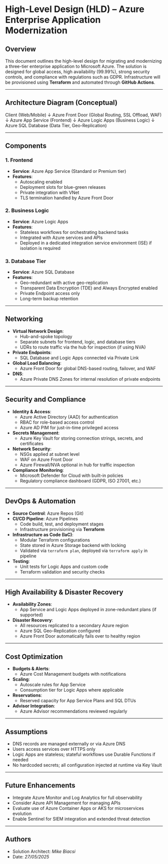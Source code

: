 # High-Level Design (HLD) – Azure Enterprise Application Modernization

## Overview

This document outlines the high-level design for migrating and modernizing a three-tier enterprise application to Microsoft Azure. The solution is designed for global access, high availability (99.99%), strong security controls, and compliance with regulations such as GDPR. Infrastructure will be provisioned using **Terraform** and automated through **GitHub Actions**.

---

## Architecture Diagram (Conceptual)

Client (Web/Mobile)
↓
Azure Front Door (Global Routing, SSL Offload, WAF)
↓
Azure App Service (Frontend)
↓
Azure Logic Apps (Business Logic)
↓
Azure SQL Database (Data Tier, Geo-Replication)


---

## Components

### 1. **Frontend**
- **Service**: Azure App Service (Standard or Premium tier)
- **Features**:
  - Autoscaling enabled
  - Deployment slots for blue-green releases
  - Private integration with VNet
  - TLS termination handled by Azure Front Door

### 2. **Business Logic**
- **Service**: Azure Logic Apps
- **Features**:
  - Stateless workflows for orchestrating backend tasks
  - Integrated with Azure services and APIs
  - Deployed in a dedicated integration service environment (ISE) if isolation is required

### 3. **Database Tier**
- **Service**: Azure SQL Database
- **Features**:
  - Geo-redundant with active geo-replication
  - Transparent Data Encryption (TDE) and Always Encrypted enabled
  - Private Endpoint access only
  - Long-term backup retention

---

## Networking

- **Virtual Network Design**:
  - Hub-and-spoke topology
  - Separate subnets for frontend, logic, and database tiers
  - UDRs to route traffic via the hub for inspection (if using NVA)
- **Private Endpoints**:
  - SQL Database and Logic Apps connected via Private Link
- **Global Load Balancing**:
  - Azure Front Door for global DNS-based routing, failover, and WAF
- **DNS**:
  - Azure Private DNS Zones for internal resolution of private endpoints

---

## Security and Compliance

- **Identity & Access**:
  - Azure Active Directory (AAD) for authentication
  - RBAC for role-based access control
  - Azure AD PIM for just-in-time privileged access
- **Secrets Management**:
  - Azure Key Vault for storing connection strings, secrets, and certificates
- **Network Security**:
  - NSGs applied at subnet level
  - WAF on Azure Front Door
  - Azure Firewall/NVA optional in hub for traffic inspection
- **Compliance Monitoring**:
  - Microsoft Defender for Cloud with built-in policies
  - Regulatory compliance dashboard (GDPR, ISO 27001, etc.)

---

## DevOps & Automation

- **Source Control**: Azure Repos (Git)  
- **CI/CD Pipeline**: Azure Pipelines
  - Code build, test, and deployment stages
  - Infrastructure provisioning via **Terraform**
- **Infrastructure as Code (IaC)**:
  - Modular Terraform configurations
  - State stored in Azure Storage backend with locking
  - Validated via `terraform plan`, deployed via `terraform apply` in pipeline
- **Testing**:
  - Unit tests for Logic Apps and custom code
  - Terraform validation and security checks

---

## High Availability & Disaster Recovery

- **Availability Zones**:
  - App Service and Logic Apps deployed in zone-redundant plans (if supported)
- **Disaster Recovery**:
  - All resources replicated to a secondary Azure region
  - Azure SQL Geo-Replication configured
  - Azure Front Door automatically fails over to healthy region

---

## Cost Optimization

- **Budgets & Alerts**:
  - Azure Cost Management budgets with notifications
- **Scaling**:
  - Autoscale rules for App Service
  - Consumption tier for Logic Apps where applicable
- **Reservations**:
  - Reserved capacity for App Service Plans and SQL DTUs
- **Advisor Integration**:
  - Azure Advisor recommendations reviewed regularly

---

## Assumptions

- DNS records are managed externally or via Azure DNS
- Users access services over HTTPS only
- Logic Apps are stateless; stateful workflows use Durable Functions if needed
- No hardcoded secrets; all configuration injected at runtime via Key Vault

---

## Future Enhancements

- Integrate Azure Monitor and Log Analytics for full observability
- Consider Azure API Management for managing APIs
- Evaluate use of Azure Container Apps or AKS for microservices evolution
- Enable Sentinel for SIEM integration and extended threat detection

---

## Authors

- Solution Architect: *Mike Biacsi*
- Date: *27/05/2025*

